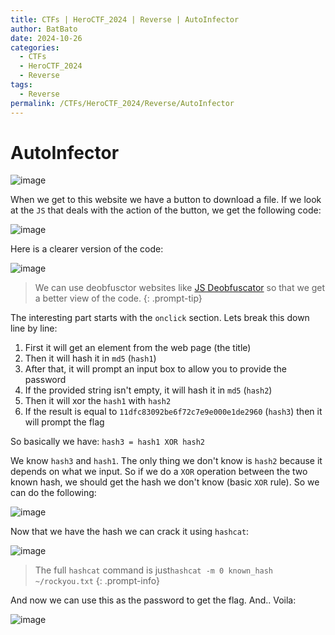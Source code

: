 ```yaml
---
title: CTFs | HeroCTF_2024 | Reverse | AutoInfector
author: BatBato
date: 2024-10-26
categories:
  - CTFs
  - HeroCTF_2024
  - Reverse
tags:
  - Reverse
permalink: /CTFs/HeroCTF_2024/Reverse/AutoInfector
---
```

# AutoInfector

![image](https://raw.githubusercontent.com/Nouman404/nouman404.github.io/refs/heads/main/_posts/CTFs/HeroCTF_2024/photos/HeroCTF_2024_reverse_autoInfector_enonce.png)

When we get to this website we have a button to download a file. If we look at the `JS` that deals with the action of the button, we get the following code:

![image](https://raw.githubusercontent.com/Nouman404/nouman404.github.io/refs/heads/main/_posts/CTFs/HeroCTF_2024/photos/HeroCTF_2024_reverse_autoInfector_code.png)

Here is a clearer version of the code:

![image](https://raw.githubusercontent.com/Nouman404/nouman404.github.io/refs/heads/main/_posts/CTFs/HeroCTF_2024/photos/HeroCTF_2024_reverse_autoInfector_codeBeau.png)

> We can use deobfusctor websites like [JS Deobfuscator](https://deobfuscate.io/) so that we get a better view of the code.
{: .prompt-tip}

The interesting part starts with the `onclick` section. Lets break this down line by line:
1. First it will get an element from the web page (the title)
2. Then it will hash it in `md5` (`hash1`)
3. After that, it will prompt an input box to allow you to provide the password
4. If the provided string isn't empty, it will hash it in `md5` (`hash2`)
5. Then it will xor the `hash1` with `hash2`
6. If the result is equal to `11dfc83092be6f72c7e9e000e1de2960` (`hash3`) then it will prompt the flag

So basically we have: `hash3 = hash1 XOR hash2`

We know `hash3` and `hash1`. The only thing we don't know is `hash2` because it depends on what we input. So if we do a `XOR` operation between the two known hash, we should get the hash we don't know (basic `XOR` rule). So we can do the following:

![image](https://raw.githubusercontent.com/Nouman404/nouman404.github.io/refs/heads/main/_posts/CTFs/HeroCTF_2024/photos/HeroCTF_2024_reverse_autoInfector_JS.png)

Now that we have the hash we can crack it using `hashcat`:

![image](https://raw.githubusercontent.com/Nouman404/nouman404.github.io/refs/heads/main/_posts/CTFs/HeroCTF_2024/photos/HeroCTF_2024_reverse_autoInfector_hashcat.png)

> The full `hashcat` command is just`hashcat -m 0 known_hash ~/rockyou.txt`
{: .prompt-info}

And now we can use this as the password to get the flag. And.. Voila:

![image](https://raw.githubusercontent.com/Nouman404/nouman404.github.io/refs/heads/main/_posts/CTFs/HeroCTF_2024/photos/HeroCTF_2024_reverse_autoInfector_flag.png)